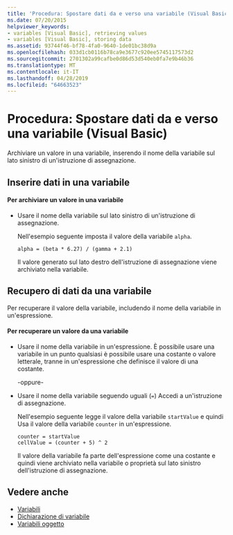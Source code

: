 ```yaml
---
title: 'Procedura: Spostare dati da e verso una variabile (Visual Basic)'
ms.date: 07/20/2015
helpviewer_keywords:
- variables [Visual Basic], retrieving values
- variables [Visual Basic], storing data
ms.assetid: 93744f46-bf78-4fa0-9640-1de01bc38d9a
ms.openlocfilehash: 033d1cb0116b78ca9e3677c920ee5745117573d2
ms.sourcegitcommit: 2701302a99cafbe0d86d53d540eb0fa7e9b46b36
ms.translationtype: MT
ms.contentlocale: it-IT
ms.lasthandoff: 04/28/2019
ms.locfileid: "64663523"
---
```

# <a name="how-to-move-data-into-and-out-of-a-variable-visual-basic"></a>Procedura: Spostare dati da e verso una variabile (Visual Basic)
Archiviare un valore in una variabile, inserendo il nome della variabile sul lato sinistro di un'istruzione di assegnazione.  
  
## <a name="putting-data-in-a-variable"></a>Inserire dati in una variabile  
  
#### <a name="to-store-a-value-in-a-variable"></a>Per archiviare un valore in una variabile  
  
- Usare il nome della variabile sul lato sinistro di un'istruzione di assegnazione.  
  
     Nell'esempio seguente imposta il valore della variabile `alpha`.  
  
    ```  
    alpha = (beta * 6.27) / (gamma + 2.1)  
    ```  
  
     Il valore generato sul lato destro dell'istruzione di assegnazione viene archiviato nella variabile.  
  
## <a name="getting-data-from-a-variable"></a>Recupero di dati da una variabile  
 Per recuperare il valore della variabile, includendo il nome della variabile in un'espressione.  
  
#### <a name="to-retrieve-a-value-from-a-variable"></a>Per recuperare un valore da una variabile  
  
- Usare il nome della variabile in un'espressione. È possibile usare una variabile in un punto qualsiasi è possibile usare una costante o valore letterale, tranne in un'espressione che definisce il valore di una costante.  
  
     -oppure-  
  
- Usare il nome della variabile seguendo uguali (`=`) Accedi a un'istruzione di assegnazione.  
  
     Nell'esempio seguente legge il valore della variabile `startValue` e quindi Usa il valore della variabile `counter` in un'espressione.  
  
    ```  
    counter = startValue  
    cellValue = (counter + 5) ^ 2  
    ```  
  
     Il valore della variabile fa parte dell'espressione come una costante e quindi viene archiviato nella variabile o proprietà sul lato sinistro dell'istruzione di assegnazione.  
  
## <a name="see-also"></a>Vedere anche

- [Variabili](../../../../visual-basic/programming-guide/language-features/variables/index.md)
- [Dichiarazione di variabile](../../../../visual-basic/programming-guide/language-features/variables/variable-declaration.md)
- [Variabili oggetto](../../../../visual-basic/programming-guide/language-features/variables/object-variables.md)
